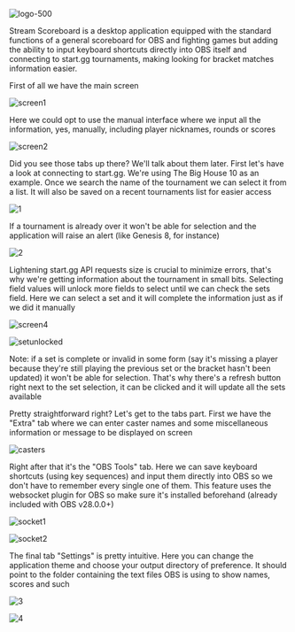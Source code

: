 ![logo-500](https://user-images.githubusercontent.com/100143610/193881093-a45bb6d2-acd9-439b-996d-f64ee961fddb.png)

Stream Scoreboard is a desktop application equipped with the standard functions of a general scoreboard for OBS and fighting games but adding the ability to input keyboard shortcuts directly into OBS itself and connecting to start.gg tournaments, making looking for bracket matches information easier.

First of all we have the main screen

![screen1](https://user-images.githubusercontent.com/100143610/193868992-71f1a693-d868-4669-a9cb-d4308c70c462.png)

Here we could opt to use the manual interface where we input all the information, yes, manually, including player nicknames, rounds or scores 

![screen2](https://user-images.githubusercontent.com/100143610/193869099-eeeaf518-9222-4c91-86f3-cb9c1aaf6433.png)

Did you see those tabs up there? We'll talk about them later. First let's have a look at connecting to start.gg. We're using The Big House 10 as an example. Once we search the name of the tournament we can select it from a list. It will also be saved on a recent tournaments list for easier access 

![1](https://user-images.githubusercontent.com/100143610/194208732-22de75c6-60e9-42b6-ac97-1762867d3ce1.png)

If a tournament is already over it won't be able for selection and the application will raise an alert (like Genesis 8, for instance)

![2](https://user-images.githubusercontent.com/100143610/194208087-d3ff39b5-1775-4a3e-b308-82ed3e935284.png)

Lightening start.gg API requests size is crucial to minimize errors, that's why we're getting information about the tournament in small bits. Selecting field values will unlock more fields to select until we can check the sets field. Here we can select a set and it will complete the information just as if we did it manually

![screen4](https://user-images.githubusercontent.com/100143610/193870488-a0dfe7b6-8943-4adf-81ff-83dab3c5df26.png)

![setunlocked](https://user-images.githubusercontent.com/100143610/193874708-9a12c5b0-d9e8-4df8-89e0-f1e3fe0fbb61.png)

Note: if a set is complete or invalid in some form (say it's missing a player because they're still playing the previous set or the bracket hasn't been updated) it won't be able for selection. That's why there's a refresh button right next to the set selection, it can be clicked and it will update all the sets available

Pretty straightforward right? Let's get to the tabs part. First we have the "Extra" tab where we can enter caster names and some miscellaneous information or message to be displayed on screen

![casters](https://user-images.githubusercontent.com/100143610/194168203-0e6b1209-8d20-45b3-82a1-8fc1dfc62164.png)

Right after that it's the "OBS Tools" tab. Here we can save keyboard shortcuts (using key sequences) and input them directly into OBS so we don't have to remember every single one of them. This feature uses the websocket plugin for OBS so make sure it's installed beforehand (already included with OBS v28.0.0+)

![socket1](https://user-images.githubusercontent.com/100143610/194168221-ffda28c6-0798-4c6e-94fa-8d11a568ea47.png)

![socket2](https://user-images.githubusercontent.com/100143610/194168229-a847e2f8-7ae6-47a4-8eb3-c41794d4f442.png)

The final tab "Settings" is pretty intuitive. Here you can change the application theme and choose your output directory of preference. It should point to the folder containing the text files OBS is using to show names, scores and such

![3](https://user-images.githubusercontent.com/100143610/194208391-384494d9-9e3e-4af0-b079-4d322d9876be.png)

![4](https://user-images.githubusercontent.com/100143610/194208392-aca1498e-93e1-4a3c-9a28-b5d21709d1bf.png)
